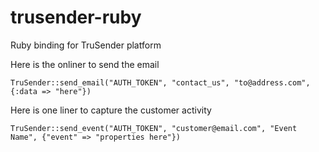 # trusender-ruby
Ruby binding for TruSender platform

Here is the onliner to send the email

```TruSender::send_email("AUTH_TOKEN", "contact_us", "to@address.com", {:data => "here"})```


Here is one liner to capture the customer activity

```TruSender::send_event("AUTH_TOKEN", "customer@email.com", "Event Name", {"event" => "properties here"})```
